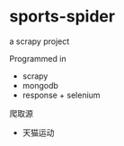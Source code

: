 # sports-spider
a scrapy project

Programmed in
- scrapy
- mongodb
- response + selenium

爬取源
- 天猫运动
